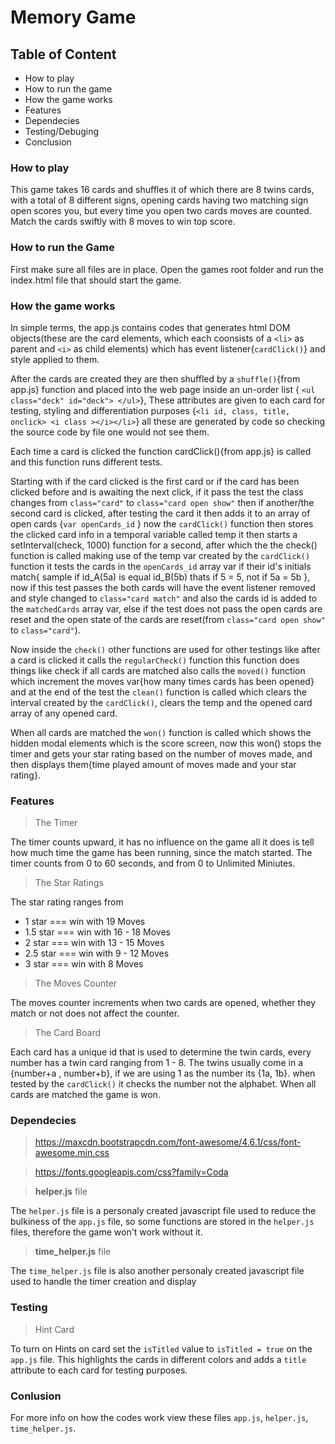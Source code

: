 # Memory Game

## Table of Content

- How to play
- How to run the game
- How the game works
- Features
- Dependecies
- Testing/Debuging
- Conclusion

### How to play
This game takes 16 cards and shuffles it of which there are 8 twins cards, with a total of 8 different signs, opening cards having two matching sign open scores you, but every time you open two cards moves are counted.
Match the cards swiftly with 8 moves to win top score.

### How to run the Game
First make sure all files are in place.
Open the games root folder and run the index.html file that should start the game.

### How the game works
In simple terms, the app.js contains codes that generates html DOM objects(these are the card elements, which each coonsists of a `<li>` as parent and `<i>` as child elements)
which has event listener{`cardClick()`} and style applied to them.

After the cards are created they are then shuffled by a `shuffle()`{from app.js} function and placed into the web page inside an un-order list { `<ul class="deck" id="deck"> </ul>`},
These attributes are given to each card for testing, styling and differentiation purposes {`<li id, class, title, onclick> <i class ></i></li>`}
all these are generated by code so checking the source code by file one would not see them.

	
Each time a card is clicked the function cardClick(){from app.js} is called and this function runs different tests.

Starting with if the card clicked is the first card or if the card has been clicked before and is awaiting the next click, if it pass the test the class changes from `class="card"` to `class="card open show"`
then if another/the second card is clicked, after testing the card it then adds it to an array of open cards {`var openCards_id` } now the `cardClick()` function then stores the clicked card info
in a temporal variable called temp it then starts a setInterval(check, 1000) function for a second, after which the the check() function is called making use of the temp var created by the `cardClick()` function
it tests the cards in the `openCards_id` array var if their id's initials match{ sample if id_A(5a) is equal id_B(5b) thats if 5 = 5, not if 5a = 5b },
now if this test passes the both cards will have the event listener removed and style changed to `class="card match"` and also the cards id is added to the `matchedCards` array var,
else if the test does not pass the open cards are reset and the open state of the cards are reset(from `class="card open show"` to `class="card"`).

Now inside the `check()` other functions are used for other testings like after a card is clicked it calls the `regularCheck()` function
this function does things like check if all cards are matched also calls the `moved()` function which increment the moves var{how many times cards has been opened}
and at the end of the test the `clean()` function is called which clears the interval created by the `cardClick()`, clears the temp and the opened card array of any opened card.

When all cards are matched the `won()` function is called which shows the hidden modal elements which is the score screen, now this won() stops the timer and gets your star rating based on the number of moves made,
and then displays them{time played amount of moves made and your star rating}.
	
### Features

> The Timer

The timer counts upward, it has no influence on the game all it does is tell how much time the game has been running, since the match started.
The timer counts from 0 to 60 seconds, and from 0 to Unlimited Miniutes.

> The Star Ratings

The star rating ranges from 
- 1 	star 	===		win with 19 Moves
- 1.5 	star	===		win with 16 - 18 Moves
- 2 	star	===		win with 13 - 15 Moves
- 2.5 	star	===		win with 9 - 12 Moves
- 3 	star	===		win with 8 Moves

> The Moves Counter

The moves counter increments when two cards are opened, whether they match or not does not affect the counter.

> The Card Board

Each card has a unique id that is used to determine the twin cards, every number has a twin card ranging from 1 - 8.
The twins usually come in a {number+a , number+b}, if we are using 1 as the number its {1a, 1b}. when tested by the `cardClick()` it checks the number not the alphabet.
When all cards are matched the game is won.

### Dependecies

> https://maxcdn.bootstrapcdn.com/font-awesome/4.6.1/css/font-awesome.min.css

> https://fonts.googleapis.com/css?family=Coda


> __helper.js__ file

The `helper.js` file is a personaly created javascript file used to reduce the bulkiness of the `app.js` file, so some functions are stored in the `helper.js` files, therefore the game won't work without it.

> __time_helper.js__ file

The `time_helper.js` file is also another personaly created javascript file used to handle the timer creation and display

### Testing

> Hint Card

To turn on Hints on card set the `isTitled` value to `isTitled = true` on the `app.js` file.
This highlights the cards in different colors and adds a `title` attribute to each card for testing purposes.


### Conlusion

For more info on how the codes work view these files `app.js`, `helper.js`, `time_helper.js`.